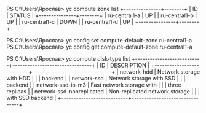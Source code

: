 PS C:\Users\Ярослав> yc compute zone list
+---------------+--------+
|      ID       | STATUS |
+---------------+--------+
| ru-central1-a | UP     |
| ru-central1-b | UP     |
| ru-central1-c | DOWN   |
| ru-central1-d | UP     |
+---------------+--------+

PS C:\Users\Ярослав> yc config set compute-default-zone ru-central1-a
PS C:\Users\Ярослав> yc config get compute-default-zone
ru-central1-a

PS C:\Users\Ярослав> yc compute disk-type list
+---------------------------+--------------------------------+
|            ID             |          DESCRIPTION           |
+---------------------------+--------------------------------+
| network-hdd               | Network storage with HDD       |
|                           | backend                        |
| network-ssd               | Network storage with SSD       |
|                           | backend                        |
| network-ssd-io-m3         | Fast network storage with      |
|                           | three replicas                 |
| network-ssd-nonreplicated | Non-replicated network storage |
|                           | with SSD backend               |
+---------------------------+--------------------------------+
